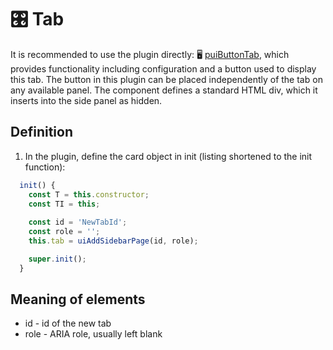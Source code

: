 # 🎛️ Tab

It is recommended to use the plugin directly: 🖥️ [puiButtonTab][puiButtonTab], which provides functionality including configuration and a button used to display this tab. The button in this plugin can be placed independently of the tab on any available panel.
The component defines a standard HTML div, which it inserts into the side panel as hidden.

## Definition

1. In the plugin, define the card object in init (listing shortened to the init function):

```javascript
  init() {
    const T = this.constructor;
    const TI = this;
    
    const id = 'NewTabId';
    const role = '';
    this.tab = uiAddSidebarPage(id, role);

    super.init();
  }
```

## Meaning of elements

- id - id of the new tab
- role - ARIA role, usually left blank

[puiButtonTab]:puiButtonTab.md "puiButtonTab"
